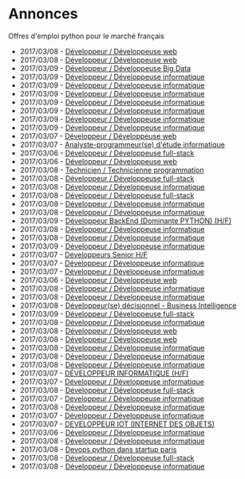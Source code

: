 # Annonces

Offres d'emploi python pour le marché français

* 2017/03/08 - [Développeur / Développeuse web](http://www.pyjobs.fr/jobs/details/5146/developpeur-developpeuse-web "Développeur / Développeuse web")
* 2017/03/08 - [Développeur / Développeuse web](http://www.pyjobs.fr/jobs/details/5145/developpeur-developpeuse-web "Développeur / Développeuse web")
* 2017/03/09 - [Développeur / Développeuse Big Data](http://www.pyjobs.fr/jobs/details/5176/developpeur-developpeuse-big-data "Développeur / Développeuse Big Data")
* 2017/03/09 - [Développeur / Développeuse informatique](http://www.pyjobs.fr/jobs/details/5179/developpeur-developpeuse-informatique "Développeur / Développeuse informatique")
* 2017/03/09 - [Développeur / Développeuse informatique](http://www.pyjobs.fr/jobs/details/5180/developpeur-developpeuse-informatique "Développeur / Développeuse informatique")
* 2017/03/09 - [Développeur / Développeuse informatique](http://www.pyjobs.fr/jobs/details/5178/developpeur-developpeuse-informatique "Développeur / Développeuse informatique")
* 2017/03/09 - [Développeur / Développeuse informatique](http://www.pyjobs.fr/jobs/details/5175/developpeur-developpeuse-informatique "Développeur / Développeuse informatique")
* 2017/03/09 - [Développeur / Développeuse informatique](http://www.pyjobs.fr/jobs/details/5181/developpeur-developpeuse-informatique "Développeur / Développeuse informatique")
* 2017/03/09 - [Développeur / Développeuse informatique](http://www.pyjobs.fr/jobs/details/5182/developpeur-developpeuse-informatique "Développeur / Développeuse informatique")
* 2017/03/09 - [Développeur / Développeuse informatique](http://www.pyjobs.fr/jobs/details/5177/developpeur-developpeuse-informatique "Développeur / Développeuse informatique")
* 2017/03/07 - [Développeur / Développeuse web](http://www.pyjobs.fr/jobs/details/5133/developpeur-developpeuse-web "Développeur / Développeuse web")
* 2017/03/07 - [Analyste-programmeur(se) d'étude informatique](http://www.pyjobs.fr/jobs/details/5130/analyste-programmeur-se-detude-informatique "Analyste-programmeur(se) d'étude informatique")
* 2017/03/06 - [Développeur / Développeuse full-stack](http://www.pyjobs.fr/jobs/details/5125/developpeur-developpeuse-full-stack "Développeur / Développeuse full-stack")
* 2017/03/06 - [Développeur / Développeuse web](http://www.pyjobs.fr/jobs/details/5123/developpeur-developpeuse-web "Développeur / Développeuse web")
* 2017/03/08 - [Technicien / Technicienne programmation](http://www.pyjobs.fr/jobs/details/5164/technicien-technicienne-programmation "Technicien / Technicienne programmation")
* 2017/03/08 - [Développeur / Développeuse full-stack](http://www.pyjobs.fr/jobs/details/5166/developpeur-developpeuse-full-stack "Développeur / Développeuse full-stack")
* 2017/03/08 - [Développeur / Développeuse informatique](http://www.pyjobs.fr/jobs/details/5162/developpeur-developpeuse-informatique "Développeur / Développeuse informatique")
* 2017/03/08 - [Développeur / Développeuse full-stack](http://www.pyjobs.fr/jobs/details/5163/developpeur-developpeuse-full-stack "Développeur / Développeuse full-stack")
* 2017/03/08 - [Développeur / Développeuse informatique](http://www.pyjobs.fr/jobs/details/5159/developpeur-developpeuse-informatique "Développeur / Développeuse informatique")
* 2017/03/08 - [Développeur / Développeuse informatique](http://www.pyjobs.fr/jobs/details/5160/developpeur-developpeuse-informatique "Développeur / Développeuse informatique")
* 2017/03/09 - [Développeur BackEnd (Dominante PYTHON) (H/F)](http://www.pyjobs.fr/jobs/details/5174/developpeur-backend-dominante-python-h-f "Développeur BackEnd (Dominante PYTHON) (H/F)")
* 2017/03/08 - [Développeur / Développeuse informatique](http://www.pyjobs.fr/jobs/details/5161/developpeur-developpeuse-informatique "Développeur / Développeuse informatique")
* 2017/03/08 - [Développeur / Développeuse informatique](http://www.pyjobs.fr/jobs/details/5165/developpeur-developpeuse-informatique "Développeur / Développeuse informatique")
* 2017/03/09 - [Développeur / Développeuse informatique](http://www.pyjobs.fr/jobs/details/5173/developpeur-developpeuse-informatique "Développeur / Développeuse informatique")
* 2017/03/07 - [Développeurs Senior H/F](http://www.pyjobs.fr/jobs/details/5143/developpeurs-senior-h-f "Développeurs Senior H/F")
* 2017/03/07 - [Développeur / Développeuse informatique](http://www.pyjobs.fr/jobs/details/5144/developpeur-developpeuse-informatique "Développeur / Développeuse informatique")
* 2017/03/07 - [Développeur / Développeuse informatique](http://www.pyjobs.fr/jobs/details/5129/developpeur-developpeuse-informatique "Développeur / Développeuse informatique")
* 2017/03/06 - [Développeur / Développeuse web](http://www.pyjobs.fr/jobs/details/5120/developpeur-developpeuse-web "Développeur / Développeuse web")
* 2017/03/08 - [Développeur / Développeuse informatique](http://www.pyjobs.fr/jobs/details/5154/developpeur-developpeuse-informatique "Développeur / Développeuse informatique")
* 2017/03/08 - [Développeur / Développeuse informatique](http://www.pyjobs.fr/jobs/details/5155/developpeur-developpeuse-informatique "Développeur / Développeuse informatique")
* 2017/03/08 - [Développeur(se) décisionnel - Business Intelligence](http://www.pyjobs.fr/jobs/details/5152/developpeur-se-decisionnel-business-intelligence "Développeur(se) décisionnel - Business Intelligence")
* 2017/03/09 - [Développeur / Développeuse full-stack](http://www.pyjobs.fr/jobs/details/5172/developpeur-developpeuse-full-stack "Développeur / Développeuse full-stack")
* 2017/03/08 - [Développeur / Développeuse informatique](http://www.pyjobs.fr/jobs/details/5150/developpeur-developpeuse-informatique "Développeur / Développeuse informatique")
* 2017/03/08 - [Développeur / Développeuse web](http://www.pyjobs.fr/jobs/details/5158/developpeur-developpeuse-web "Développeur / Développeuse web")
* 2017/03/08 - [Développeur / Développeuse web](http://www.pyjobs.fr/jobs/details/5157/developpeur-developpeuse-web "Développeur / Développeuse web")
* 2017/03/08 - [Développeur / Développeuse informatique](http://www.pyjobs.fr/jobs/details/5151/developpeur-developpeuse-informatique "Développeur / Développeuse informatique")
* 2017/03/08 - [Développeur / Développeuse informatique](http://www.pyjobs.fr/jobs/details/5156/developpeur-developpeuse-informatique "Développeur / Développeuse informatique")
* 2017/03/08 - [Développeur / Développeuse informatique](http://www.pyjobs.fr/jobs/details/5153/developpeur-developpeuse-informatique "Développeur / Développeuse informatique")
* 2017/03/07 - [DÉVELOPPEUR INFORMATIQUE (H/F)](http://www.pyjobs.fr/jobs/details/5141/developpeur-informatique-h-f "DÉVELOPPEUR INFORMATIQUE (H/F)")
* 2017/03/07 - [Développeur / Développeuse informatique](http://www.pyjobs.fr/jobs/details/5139/developpeur-developpeuse-informatique "Développeur / Développeuse informatique")
* 2017/03/08 - [Développeur / Développeuse full-stack](http://www.pyjobs.fr/jobs/details/5149/developpeur-developpeuse-full-stack "Développeur / Développeuse full-stack")
* 2017/03/07 - [Développeur / Développeuse informatique](http://www.pyjobs.fr/jobs/details/5142/developpeur-developpeuse-informatique "Développeur / Développeuse informatique")
* 2017/03/08 - [Développeur / Développeuse informatique](http://www.pyjobs.fr/jobs/details/5148/developpeur-developpeuse-informatique "Développeur / Développeuse informatique")
* 2017/03/07 - [Développeur / Développeuse informatique](http://www.pyjobs.fr/jobs/details/5140/developpeur-developpeuse-informatique "Développeur / Développeuse informatique")
* 2017/03/07 - [DEVELOPPEUR IOT (INTERNET DES OBJETS)](http://www.pyjobs.fr/jobs/details/5138/developpeur-iot-internet-des-objets "DEVELOPPEUR IOT (INTERNET DES OBJETS)")
* 2017/03/06 - [Développeur / Développeuse informatique](http://www.pyjobs.fr/jobs/details/5118/developpeur-developpeuse-informatique "Développeur / Développeuse informatique")
* 2017/03/08 - [Développeur / Développeuse informatique](http://www.pyjobs.fr/jobs/details/5171/developpeur-developpeuse-informatique "Développeur / Développeuse informatique")
* 2017/03/08 - [Devops python dans startup paris](http://www.pyjobs.fr/jobs/details/5170/devops-python-dans-startup-paris "Devops python dans startup paris")
* 2017/03/08 - [Développeur / Développeuse full-stack](http://www.pyjobs.fr/jobs/details/5168/developpeur-developpeuse-full-stack "Développeur / Développeuse full-stack")
* 2017/03/08 - [Développeur / Développeuse informatique](http://www.pyjobs.fr/jobs/details/5169/developpeur-developpeuse-informatique "Développeur / Développeuse informatique")

